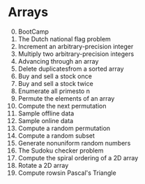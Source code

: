 # Arrays

0. BootCamp
1. The Dutch national flag problem
2. Increment an arbitrary-precision integer
3. Multiply two arbitrary-precision integers
4. Advancing through an array
5. Delete duplicatesfrom a sorted array
6. Buy and sell a stock once
7. Buy and sell a stock twice
8. Enumerate all primesto n
9. Permute the elements of an array
10. Compute the next permutation
11. Sample offline data
12. Sample online data
13. Compute a random permutation
14. Compute a random subset
15. Generate nonuniform random numbers
16. The Sudoku checker problem
17. Compute the spiral ordering of a 2D array
18. Rotate a 2D array
19. Compute rowsin Pascal's Triangle